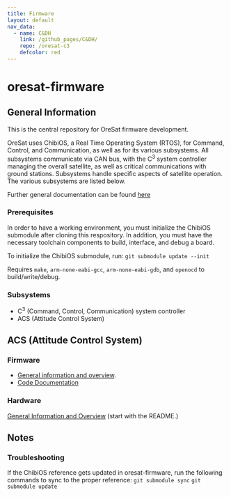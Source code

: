 ```yaml
---
title: Firmware
layout: default
nav_data:
  - name: C&DH
    link: /github_pages/C&DH/
    repo: /oresat-c3
    defcolor: red
---
```

# oresat-firmware
## General Information
This is the central repository for OreSat firmware development.

OreSat uses ChibiOS, a Real Time Operating System (RTOS), for Command, Control, and Communication, as well as for its various subsystems. All subsystems communicate via CAN bus, with the C<sup>3</sup> system controller managing the overall satellite, as well as critical communications with ground stations. Subsystems handle specific aspects of satellite operation. The various subsystems are listed below.

Further general documentation can be found [here](doc/README.md)

### Prerequisites
In order to have a working environment, you must initialize the ChibiOS submodule after cloning this respository. In addition, you must have the necessary toolchain components to build, interface, and debug a board.

To initialize the ChibiOS submodule, run:
```git submodule update --init```

Requires `make`, `arm-none-eabi-gcc`, `arm-none-eabi-gdb`, and `openocd` to build/write/debug.

### Subsystems
* C<sup>3</sup> (Command, Control, Communication) system controller
* ACS (Attitude Control System)

## ACS (Attitude Control System)
### Firmware
* [General information and overview](https://github.com/oresat/oresat-firmware/wiki/ACS-Firmware).
* [Code Documentation](http://oresat.org/ACS-Capstone-2018/firmware-doc/files.html)

### Hardware
[General Information and Overview](https://github.com/oresat/oresat-acs-board) (start with the README.)

## Notes
### Troubleshooting
If the ChibiOS reference gets updated in oresat-firmware, run the following commands to sync to the proper reference:
```git submodule sync```
```git submodule update```
